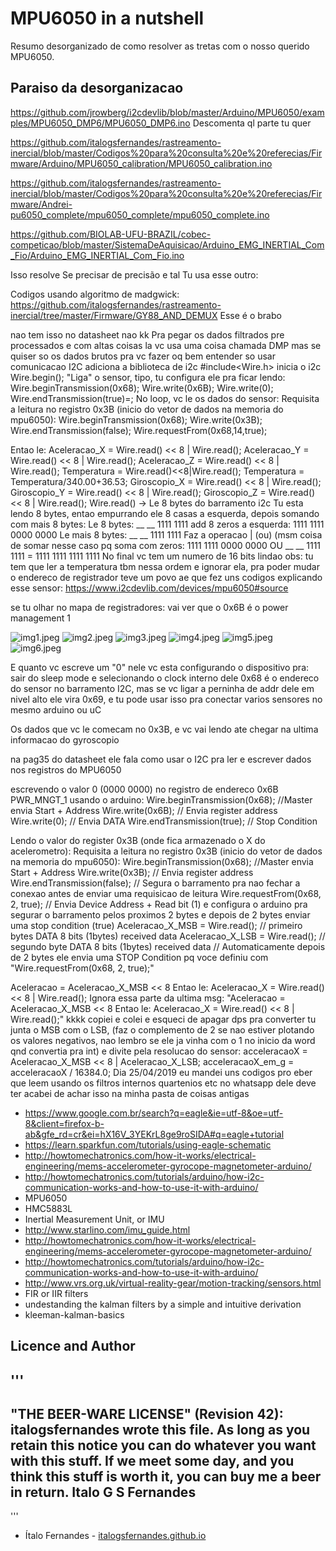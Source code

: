 # MPU6050 in a nutshell
Resumo desorganizado de como resolver as tretas com o nosso querido MPU6050.

## Paraiso da desorganizacao

https://github.com/jrowberg/i2cdevlib/blob/master/Arduino/MPU6050/examples/MPU6050_DMP6/MPU6050_DMP6.ino
Descomenta ql parte tu quer


https://github.com/italogsfernandes/rastreamento-inercial/blob/master/Codigos%20para%20consulta%20e%20referecias/Firmware/Arduino/MPU6050_calibration/MPU6050_calibration.ino

https://github.com/italogsfernandes/rastreamento-inercial/blob/master/Codigos%20para%20consulta%20e%20referecias/Firmware/Andrei-pu6050_complete/mpu6050_complete/mpu6050_complete.ino

https://github.com/BIOLAB-UFU-BRAZIL/cobec-competicao/blob/master/SistemaDeAquisicao/Arduino_EMG_INERTIAL_Com_Fio/Arduino_EMG_INERTIAL_Com_Fio.ino

Isso resolve
Se precisar de precisão e tal
Tu usa esse outro:

Codigos usando algoritmo de madgwick: https://github.com/italogsfernandes/rastreamento-inercial/tree/master/Firmware/GY88_AND_DEMUX
Esse é o brabo

nao tem isso no datasheet nao kk
Pra pegar os dados filtrados pre processados e com altas coisas la
vc usa uma coisa chamada DMP
mas se quiser so os dados brutos
pra vc fazer oq bem entender
so usar comunicacao I2C
adiciona a biblioteca de i2c
#include<Wire.h>
inicia o i2c
Wire.begin();
"Liga" o sensor, tipo, tu configura ele pra ficar lendo:
Wire.beginTransmission(0x68); Wire.write(0x6B); Wire.write(0); Wire.endTransmission(true)=;
No loop, vc le os dados do sensor: 
Requisita a leitura no registro 0x3B (inicio do vetor de dados na memoria do mpu6050):
Wire.beginTransmission(0x68); Wire.write(0x3B); Wire.endTransmission(false); Wire.requestFrom(0x68,14,true); 

Entao le:
Aceleracao_X = Wire.read() << 8 | Wire.read(); 
Aceleracao_Y = Wire.read() << 8 | Wire.read(); 
Aceleracao_Z = Wire.read() << 8 | Wire.read(); 
Temperatura = Wire.read()<<8|Wire.read(); Temperatura = Temperatura/340.00+36.53;
Giroscopio_X = Wire.read() << 8 | Wire.read(); 
Giroscopio_Y = Wire.read() << 8 | Wire.read();
Giroscopio_Z = Wire.read() << 8 | Wire.read();
Wire.read() -> Le 8 bytes do barramento i2c
Tu esta lendo 8 bytes, entao empurrando ele 8 casas a esquerda, depois somando com mais 8 bytes:
Le 8 bytes: __ __ 1111 1111
add 8 zeros a esquerda: 1111 1111 0000 0000
Le mais 8 bytes: __ __ 1111 1111
Faz a operacao | (ou) (msm coisa de somar nesse caso pq soma com zeros: 
1111 1111 0000 0000 OU __ __ 1111 1111 = 1111 1111 1111 1111
No final vc tem um numero de 16 bits lindao
obs: tu tem que ler a temperatura tbm nessa ordem e ignorar ela, pra poder mudar o endereco de registrador
teve um povo ae que fez uns codigos explicando esse sensor: https://www.i2cdevlib.com/devices/mpu6050#source


se tu olhar no mapa de registradores:
vai ver que o 0x6B é o power management 1

![img1.jpeg](img1.jpeg)
![img2.jpeg](img2.jpeg)
![img3.jpeg](img3.jpeg)
![img4.jpeg](img4.jpeg)
![img5.jpeg](img5.jpeg)
![img6.jpeg](img6.jpeg)

E quanto vc escreve um "0" nele vc esta configurando o dispositivo pra: sair do sleep mode e selecionando o clock interno dele
0x68 é o endereco do sensor no barramento I2C, mas se  vc ligar a perninha de addr dele em nivel alto ele vira 0x69, e tu pode usar isso pra conectar varios sensores no mesmo arduino
ou uC

Os dados que vc le comecam no 0x3B, e vc vai lendo ate chegar na ultima informacao do gyroscopio

na pag35 do datasheet ele fala como usar o I2C pra ler e escrever dados nos registros do MPU6050

escrevendo o valor 0 (0000 0000) no registro de endereco 0x6B PWR_MNGT_1 usando o arduino: Wire.beginTransmission(0x68); //Master envia Start + Address
Wire.write(0x6B); // Envia register address
Wire.write(0); // Envia DATA
Wire.endTransmission(true); // Stop Condition

Lendo o valor do register 0x3B (onde fica armazenado o X do acelerometro):
Requisita a leitura no registro 0x3B (inicio do vetor de dados na memoria do mpu6050):
Wire.beginTransmission(0x68);  //Master envia Start + Address
Wire.write(0x3B); // Envia register address
Wire.endTransmission(false); // Segura o barramento pra nao fechar a conexao antes de enviar uma requisicao de leitura
Wire.requestFrom(0x68, 2, true);  // Envia Device Address + Read bit (1) e configura o arduino pra segurar o barramento pelos proximos 2 bytes e depois de 2 bytes enviar uma stop condition (true) 
Aceleracao_X_MSB = Wire.read(); // primeiro bytes DATA 8 bits (1bytes)  received data
Aceleracao_X_LSB = Wire.read();  // segundo byte DATA 8 bits (1bytes)  received data
// Automaticamente depois de 2 bytes ele envia uma STOP Condition pq voce definiu com "Wire.requestFrom(0x68, 2, true);"

Aceleracao = Aceleracao_X_MSB << 8
Entao le:
Aceleracao_X = Wire.read() << 8 | Wire.read();
Ignora essa parte da ultima msg: 
"Aceleracao = Aceleracao_X_MSB << 8
Entao le:
Aceleracao_X = Wire.read() << 8 | Wire.read();"
kkkk copiei e colei e esqueci de apagar
dps pra converter tu junta o MSB com o LSB, (faz o complemento de 2 se nao estiver plotando os valores negativos, nao lembro se ele ja vinha com o 1 no inicio da word qnd convertia pra int) e divite pela resolucao do sensor:
acceleracaoX = Aceleracao_X_MSB << 8 | Aceleracao_X_LSB;
acceleracaoX_em_g = acceleracaoX / 16384.0;
Dia 25/04/2019 eu mandei uns codigos pro eber que leem usando os filtros internos quartenios etc
no whatsapp dele deve ter
acabei de achar isso na minha pasta de coisas antigas 


* https://www.google.com.br/search?q=eagle&ie=utf-8&oe=utf-8&client=firefox-b-ab&gfe_rd=cr&ei=hX16V_3YEKrL8ge9roSIDA#q=eagle+tutorial
* https://learn.sparkfun.com/tutorials/using-eagle-schematic
* http://howtomechatronics.com/how-it-works/electrical-engineering/mems-accelerometer-gyrocope-magnetometer-arduino/
* http://howtomechatronics.com/tutorials/arduino/how-i2c-communication-works-and-how-to-use-it-with-arduino/
* MPU6050
* HMC5883L
* Inertial Measurement Unit, or IMU
* http://www.starlino.com/imu_guide.html
* http://howtomechatronics.com/how-it-works/electrical-engineering/mems-accelerometer-gyrocope-magnetometer-arduino/
* http://howtomechatronics.com/tutorials/arduino/how-i2c-communication-works-and-how-to-use-it-with-arduino/
* http://www.vrs.org.uk/virtual-reality-gear/motion-tracking/sensors.html
* FIR or IIR filters 
* undestanding the kalman filters by a simple and intuitive derivation
* kleeman-kalman-basics


## Licence and Author

'''
-----------------------------------------------------------------------------
"THE BEER-WARE LICENSE" (Revision 42):
italogsfernandes wrote this file.  As long as you retain this notice you
can do whatever you want with this stuff. If we meet some day, and you think
this stuff is worth it, you can buy me a beer in return.  Italo G S Fernandes
-----------------------------------------------------------------------------
'''
* Ítalo Fernandes - [italogsfernandes.github.io](https://italogsfernandes.github.io)
